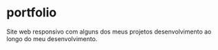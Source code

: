 # portfolio
 Site web responsivo com alguns dos meus projetos desenvolvimento ao longo do meu desenvolvimento.
